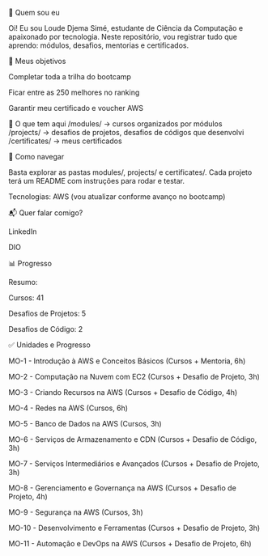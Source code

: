 📌 Quem sou eu

Oi! Eu sou Loude Djema Simé, estudante de Ciência da Computação e apaixonado por tecnologia.
Neste repositório, vou registrar tudo que aprendo: módulos, desafios, mentorias e certificados.

🚀 Meus objetivos

 Completar toda a trilha do bootcamp

 Ficar entre as 250 melhores no ranking

 Garantir meu certificado e voucher AWS

📁 O que tem aqui
/modules/      → cursos organizados por módulos  
/projects/     → desafios de projetos, desafios de códigos que desenvolvi  
/certificates/ → meus certificados  

📝 Como navegar

Basta explorar as pastas modules/, projects/ e certificates/.
Cada projeto terá um README com instruções para rodar e testar.

Tecnologias: AWS (vou atualizar conforme avanço no bootcamp)

📬 Quer falar comigo?

LinkedIn

DIO

📊 Progresso

Resumo:

Cursos: 41

Desafios de Projetos: 5

Desafios de Código: 2

✅ Unidades e Progresso

 MO-1 - Introdução à AWS e Conceitos Básicos (Cursos + Mentoria, 6h)

 MO-2 - Computação na Nuvem com EC2 (Cursos + Desafio de Projeto, 3h)

 MO-3 - Criando Recursos na AWS (Cursos + Desafio de Código, 4h)

 MO-4 - Redes na AWS (Cursos, 6h)

 MO-5 - Banco de Dados na AWS (Cursos, 3h)

 MO-6 - Serviços de Armazenamento e CDN (Cursos + Desafio de Código, 3h)

 MO-7 - Serviços Intermediários e Avançados (Cursos + Desafio de Projeto, 3h)

 MO-8 - Gerenciamento e Governança na AWS (Cursos + Desafio de Projeto, 4h)

 MO-9 - Segurança na AWS (Cursos, 3h)

 MO-10 - Desenvolvimento e Ferramentas (Cursos + Desafio de Projeto, 3h)

 MO-11 - Automação e DevOps na AWS (Cursos + Desafio de Projeto, 6h)
